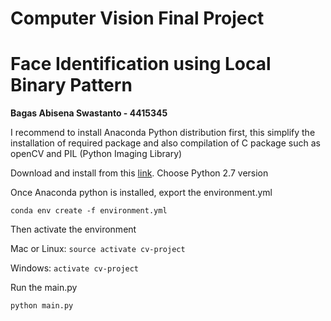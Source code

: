 # Computer Vision Final Project
# Face Identification using Local Binary Pattern

**Bagas Abisena Swastanto - 4415345**

I recommend to install Anaconda Python distribution first, this simplify the installation of required package and also compilation of C package such as openCV and PIL (Python Imaging Library)

Download and install from this [link](https://store.continuum.io/cshop/anaconda/). Choose Python 2.7 version

Once Anaconda python is installed, export the environment.yml

``conda env create -f environment.yml``

Then activate the environment

Mac or Linux:
``source activate cv-project``

Windows:
``activate cv-project``

Run the main.py

``python main.py``

